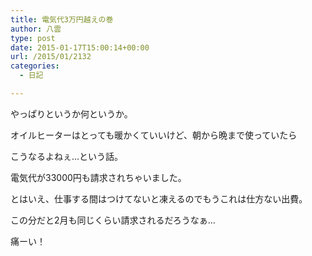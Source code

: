 ```yaml
---
title: 電気代3万円越えの巻
author: 八雲
type: post
date: 2015-01-17T15:00:14+00:00
url: /2015/01/2132
categories:
  - 日記

---
```

やっぱりというか何というか。
  
オイルヒーターはとっても暖かくていいけど、朝から晩まで使っていたら
  
こうなるよねぇ…という話。

電気代が33000円も請求されちゃいました。
  
とはいえ、仕事する間はつけてないと凍えるのでもうこれは仕方ない出費。
  
この分だと2月も同じくらい請求されるだろうなぁ…

痛ーい！
